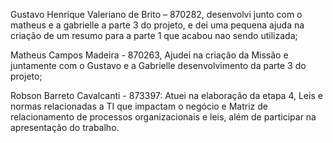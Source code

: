 Gustavo Henrique Valeriano de Brito – 870282, desenvolvi junto com o matheus e a gabrielle a parte 3 do projeto, e dei uma pequena ajuda na criação de um resumo para a parte 1 que acabou nao sendo utilizada;

Matheus Campos Madeira - 870263, Ajudei na criação da Missão e juntamente com o Gustavo e a Gabrielle desenvolvimento da parte 3 do projeto;

Robson Barreto Cavalcanti - 873397: Atuei na elaboração da etapa 4, Leis e normas relacionadas a TI que impactam o negócio e Matriz de relacionamento de processos organizacionais e leis, além de participar na apresentação do trabalho.
